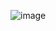 ![image](https://github.com/oscarl3usy/oscarl3usy/assets/147292393/7c0db385-df16-47a1-a36a-75d18b835707)
